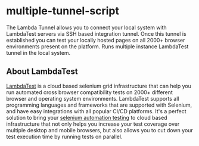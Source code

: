 # multiple-tunnel-script
The Lambda Tunnel allows you to connect your local system with LambdaTest servers via SSH based integration tunnel. Once this tunnel is established you can test your locally hosted pages on all 2000+ browser environments present on the platform.
Runs multiple instance LambdaTest tunnel in the local system.

## About LambdaTest

[LambdaTest](https://www.lambdatest.com/) is a cloud based selenium grid infrastructure that can help you run automated cross browser compatibility tests on 2000+ different browser and operating system environments. LambdaTest supports all programming languages and frameworks that are supported with Selenium, and have easy integrations with all popular CI/CD platforms. It's a perfect solution to bring your [selenium automation testing](https://www.lambdatest.com/selenium-automation) to cloud based infrastructure that not only helps you increase your test coverage over multiple desktop and mobile browsers, but also allows you to cut down your test execution time by running tests on parallel.


